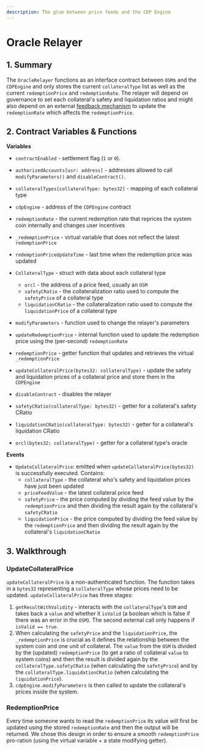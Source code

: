 ```yaml
---
description: The glue between price feeds and the CDP Engine
---
```


# Oracle Relayer

## 1. Summary <a id="1-introduction"></a>

The `OracleRelayer` functions as an interface contract between `OSM`s and the `CDPEngine` and only stores the current `collateralType` list as well as the current `redemptionPrice` and `redemptionRate`. The relayer will depend on governance to set each collateral's safety and liquidation ratios and might also depend on an external [feedback mechanism](https://reflexer-labs.gitbook.io/geb/system-contracts/feedback-mechanism-module) to update the `redemptionRate` which affects the `redemptionPrice`.

## 2. Contract Variables & Functions <a id="2-contract-details"></a>

**Variables**

* `contractEnabled` - settlement flag \(`1` or `0`\).
* `authorizedAccounts[usr: address]` - addresses allowed to call `modifyParameters()` and `disableContract()`.
* `collateralTypes[collateralType: bytes32]` - mapping of each collateral type
* `cdpEngine` - address of the `CDPEngine` contract
* `redemptionRate` - the current redemption rate that reprices the system coin internally and changes user incentives
* `_redemptionPrice` - virtual variable that does not reflect the latest `redemptionPrice`
* `redemptionPriceUpdateTime` - last time when the redemption price was updated



* `CollateralType` - struct with data about each collateral type
  * `orcl` - the address of a price feed, usually an `OSM`
  * `safetyCRatio` - the collateralization ratio used to compute the `safetyPrice` of a collateral type
  * `liquidationCRatio` - the collateralization ratio used to compute the `liquidationPrice` of a collateral type
* `modifyParameters` - function used to change the relayer's parameters
* `updateRedemptionPrice` - internal function used to update the redemption price using the \(per-second\) `redemptionRate`
* `redemptionPrice` - getter function that updates and retrieves the virtual `_redemptionPrice`
* `updateCollateralPrice(bytes32: collateralType)` - update the safety and liquidation prices of a collateral price and store them in the `CDPEngine`
* `disableContract` - disables the relayer
* `safetyCRatio(collateralType: bytes32)` - getter for a collateral's safety CRatio
* `liquidationCRatio(collateralType: bytes32)` - getter for a collateral's liquidation CRatio
* `orcl(bytes32: collateralType)` - getter for a collateral type's oracle

**Events**

* `UpdateCollateralPrice`: emitted when `updateCollateralPrice(bytes32)` is successfully executed.  Contains:
  * `collateralType` - the collateral who's safety and liquidation prices have just been updated
  * `priceFeedValue` - the latest collateral price feed
  * `safetyPrice` - the price computed by dividing the feed value by the `redemptionPrice` and then dividing the result again by the collateral's `safetyCRatio`
  * `liquidationPrice` - the price computed by dividing the feed value by the `redemptionPrice` and then dividing the result again by the collateral's `liquidationCRatio`

## 3. Walkthrough <a id="3-key-mechanisms-and-concepts"></a>

### UpdateCollateralPrice <a id="poke"></a>

`updateCollateralPrice` is a non-authenticated function. The function takes in a `bytes32` representing a `collateralType` whose prices need to be updated. `updateCollateralPrice` has three stages:

1. `getResultWithValidity` - interacts with the `collateralType`'s `OSM` and takes back a `value` and whether it  `isValid` \(a boolean which is false if there was an error in the `OSM`\). The second external call only happens if `isValid == true`.
2. When calculating the `safetyPrice` and the `liquidationPrice`, the `_redemptionPrice` is crucial as it defines the relationship between the system coin and one unit of collateral. The `value` from the `OSM` is  divided by the \(updated\) `redemptionPrice` \(to get a ratio of collateral `value` to system coins\) and then the result is divided again by the `collateralType.safetyCRatio` \(when calculating the `safetyPrice`\) and by the `collateralType.liquidationCRatio` \(when calculating the `liquidationPrice`\).
3. `cdpEngine.modifyParameters` is then called to update the collateral's prices inside the system.

### RedemptionPrice

Every time someone wants to read the `redemptionPrice` its value will first be updated using the stored `redemptionRate` and then the output will be returned. We chose this design in order to ensure a smooth `redemptionPrice` pro-ration \(using the virtual variable + a state modifying getter\).

